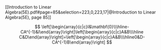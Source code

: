 [[Introduction to Linear Algebra(5E).pdf#page=85&selection=223,0,223,17|@Introduction to Linear Algebra(5E), page 85]]

$$
\left[\begin{array}{c|c}I&\mathbf{0}\\\hline-CA^{-1}&I\end{array}\right]\left[\begin{array}{c|c}A&B\\\hline C&D\end{array}\right]=\left[\begin{array}{c|c}A&B\\\hline0&D-CA^{-1}B\end{array}\right]
$$